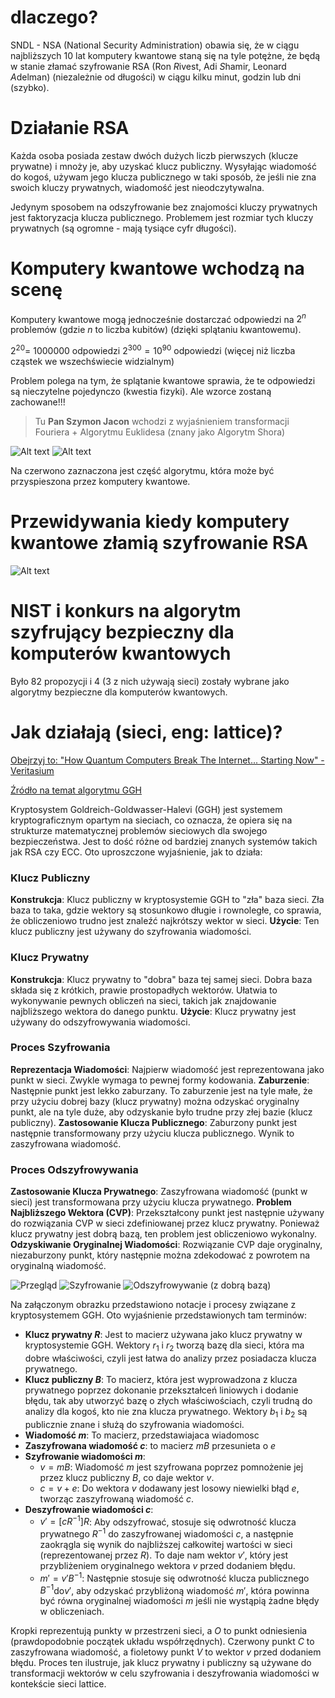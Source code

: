 # dlaczego?

SNDL - NSA (National Security Administration) obawia się, że w ciągu najbliższych 10 lat komputery kwantowe staną się na tyle potężne, że będą w stanie złamać szyfrowanie RSA (Ron *R*ivest, Adi *S*hamir, Leonard *A*delman) (niezależnie od długości) w ciągu kilku minut, godzin lub dni (szybko).

# Działanie RSA

Każda osoba posiada zestaw dwóch dużych liczb pierwszych (klucze prywatne) i mnoży je, aby uzyskać klucz publiczny. Wysyłając wiadomość do kogoś, używam jego klucza publicznego w taki sposób, że jeśli nie zna swoich kluczy prywatnych, wiadomość jest nieodczytywalna.

Jedynym sposobem na odszyfrowanie bez znajomości kluczy prywatnych jest faktoryzacja klucza publicznego. Problemem jest rozmiar tych kluczy prywatnych (są ogromne - mają tysiące cyfr długości).

# Komputery kwantowe wchodzą na scenę

Komputery kwantowe mogą jednocześnie dostarczać odpowiedzi na $2^n$ problemów (gdzie $n$ to liczba kubitów) (dzięki splątaniu kwantowemu).

$2^20 = ~1000000$ odpowiedzi
$2^300 = 10^90$ odpowiedzi (więcej niż liczba cząstek we wszechświecie widzialnym)

Problem polega na tym, że splątanie kwantowe sprawia, że te odpowiedzi są nieczytelne pojedynczo (kwestia fizyki). Ale wzorce zostaną zachowane!!!

> Tu **Pan Szymon Jacon** wchodzi z wyjaśnieniem transformacji Fouriera + Algorytmu Euklidesa (znany jako Algorytm Shora)

![Alt text](image.png)
![Alt text](image-1.png)

Na czerwono zaznaczona jest część algorytmu, która może być przyspieszona przez komputery kwantowe.

# Przewidywania kiedy komputery kwantowe złamią szyfrowanie RSA

![Alt text](image-2.png)

# NIST i konkurs na algorytm szyfrujący bezpieczny dla komputerów kwantowych

Było 82 propozycji i 4 (3 z nich używają sieci) zostały wybrane jako algorytmy bezpieczne dla komputerów kwantowych.

# Jak działają (sieci, eng: lattice)?

[Obejrzyj to: "How Quantum Computers Break The Internet... Starting Now" - Veritasium](https://www.youtube.com/watch?v=-UrdExQW0cs)

[Źródło na temat algorytmu GGH](https://thijs.com/docs/lec1.pdf)

Kryptosystem Goldreich-Goldwasser-Halevi (GGH) jest systemem kryptograficznym opartym na sieciach, co oznacza, że opiera się na strukturze matematycznej problemów sieciowych dla swojego bezpieczeństwa. Jest to dość różne od bardziej znanych systemów takich jak RSA czy ECC. Oto uproszczone wyjaśnienie, jak to działa:

### Klucz Publiczny

**Konstrukcja**: Klucz publiczny w kryptosystemie GGH to "zła" baza sieci. Zła baza to taka, gdzie wektory są stosunkowo długie i rownoległe, co sprawia, że obliczeniowo trudno jest znaleźć najkrótszy wektor w sieci.
**Użycie**: Ten klucz publiczny jest używany do szyfrowania wiadomości.

### Klucz Prywatny

**Konstrukcja**: Klucz prywatny to "dobra" baza tej samej sieci. Dobra baza składa się z krótkich, prawie prostopadłych wektorów. Ułatwia to wykonywanie pewnych obliczeń na sieci, takich jak znajdowanie najbliższego wektora do danego punktu.
**Użycie**: Klucz prywatny jest używany do odszyfrowywania wiadomości.

### Proces Szyfrowania

**Reprezentacja Wiadomości**: Najpierw wiadomość jest reprezentowana jako punkt w sieci. Zwykle wymaga to pewnej formy kodowania.
**Zaburzenie**: Następnie punkt jest lekko zaburzany. To zaburzenie jest na tyle małe, że przy użyciu dobrej bazy (klucz prywatny) można odzyskać oryginalny punkt, ale na tyle duże, aby odzyskanie było trudne przy złej bazie (klucz publiczny).
**Zastosowanie Klucza Publicznego**: Zaburzony punkt jest następnie transformowany przy użyciu klucza publicznego. Wynik to zaszyfrowana wiadomość.

### Proces Odszyfrowywania

**Zastosowanie Klucza Prywatnego**: Zaszyfrowana wiadomość (punkt w sieci) jest transformowana przy użyciu klucza prywatnego.
**Problem Najbliższego Wektora (CVP)**: Przekształcony punkt jest następnie używany do rozwiązania CVP w sieci zdefiniowanej przez klucz prywatny. Ponieważ klucz prywatny jest dobrą bazą, ten problem jest obliczeniowo wykonalny.
**Odzyskiwanie Oryginalnej Wiadomości**: Rozwiązanie CVP daje oryginalny, niezaburzony punkt, który następnie można zdekodować z powrotem na oryginalną wiadomość.

![Przegląd](image-4.png)
![Szyfrowanie](image-3.png)
![Odszyfrowywanie (z dobrą bazą)](image-5.png)

Na załączonym obrazku przedstawiono notacje i procesy związane z kryptosystemem GGH. Oto wyjaśnienie przedstawionych tam terminów:

- **Klucz prywatny $R$**: Jest to macierz używana jako klucz prywatny w kryptosystemie GGH. Wektory $r_1$ i $r_2$ tworzą bazę dla sieci, która ma dobre właściwości, czyli jest łatwa do analizy przez posiadacza klucza prywatnego.
- **Klucz publiczny $B$**: To macierz, która jest wyprowadzona z klucza prywatnego poprzez dokonanie przekształceń liniowych i dodanie błędu, tak aby utworzyć bazę o złych właściwościach, czyli trudną do analizy dla kogoś, kto nie zna klucza prywatnego. Wektory $b_1$ i $b_2$ są publicznie znane i służą do szyfrowania wiadomości.
- **Wiadomość $m$**: To macierz, przedstawiajaca wiadomosc
- **Zaszyfrowana wiadomość $c$**: to macierz $mB$ przesunieta o $e$
- **Szyfrowanie wiadomości $m$**:
  - $v = mB$: Wiadomość $m$ jest szyfrowana poprzez pomnożenie jej przez klucz publiczny $B$, co daje wektor $v$.
  - $c = v + e$: Do wektora $v$ dodawany jest losowy niewielki błąd $e$, tworząc zaszyfrowaną wiadomość $c$.
- **Deszyfrowanie wiadomości $c$**:
  - $v' = [cR^{-1}]R$: Aby odszyfrować, stosuje się odwrotność klucza prywatnego $R^{-1}$ do zaszyfrowanej wiadomości $c$, a następnie zaokrągla się wynik do najbliższej całkowitej wartości w sieci (reprezentowanej przez $R$). To daje nam wektor $v'$, który jest przybliżeniem oryginalnego wektora $v$ przed dodaniem błędu.
  - $m' = v'B^{-1}$: Następnie stosuje się odwrotność klucza publicznego $B^{-1}$do$v'$, aby odzyskać przybliżoną wiadomość $m'$, która powinna być równa oryginalnej wiadomości $m$ jeśli nie wystąpią żadne błędy w obliczeniach.

Kropki reprezentują punkty w przestrzeni sieci, a $O$ to punkt odniesienia (prawdopodobnie początek układu współrzędnych). Czerwony punkt $C$ to zaszyfrowana wiadomość, a fioletowy punkt $V$ to wektor $v$ przed dodaniem błędu. Proces ten ilustruje, jak klucz prywatny i publiczny są używane do transformacji wektorów w celu szyfrowania i deszyfrowania wiadomości w kontekście sieci lattice.
